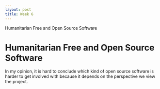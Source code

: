 ```yaml
---
layout: post
title: Week 6
---
```


Humanitarian Free and Open Source Software

# Humanitarian Free and Open Source Software

In my opinion, it is hard to conclude which kind of open source software is harder to get involved with because it depends on the perspective we view the project.
